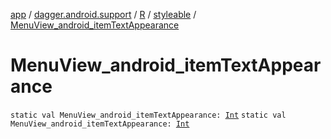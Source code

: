 [app](../../../index.md) / [dagger.android.support](../../index.md) / [R](../index.md) / [styleable](index.md) / [MenuView_android_itemTextAppearance](./-menu-view_android_item-text-appearance.md)

# MenuView_android_itemTextAppearance

`static val MenuView_android_itemTextAppearance: `[`Int`](https://kotlinlang.org/api/latest/jvm/stdlib/kotlin/-int/index.html)
`static val MenuView_android_itemTextAppearance: `[`Int`](https://kotlinlang.org/api/latest/jvm/stdlib/kotlin/-int/index.html)